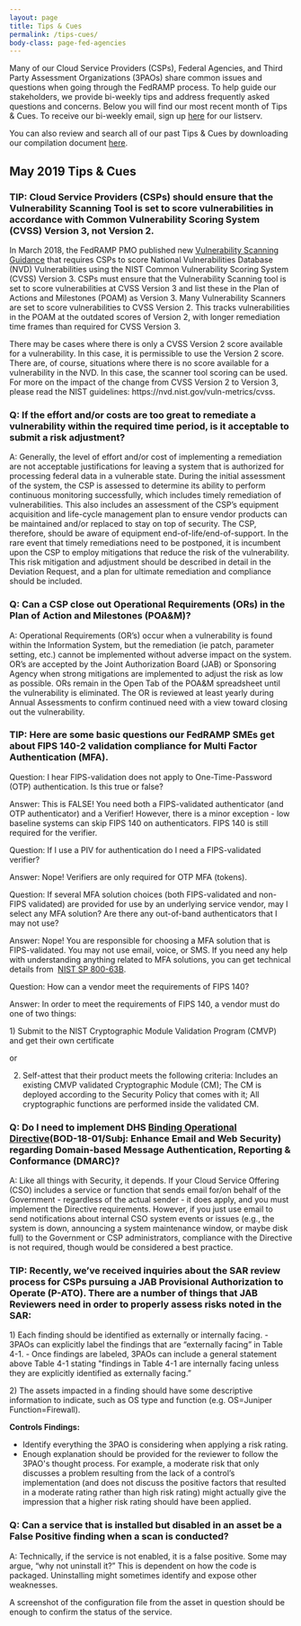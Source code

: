 ```yaml
---
layout: page
title: Tips & Cues
permalink: /tips-cues/
body-class: page-fed-agencies
---
```

Many of our Cloud Service Providers (CSPs), Federal Agencies, and Third Party Assessment Organizations (3PAOs) share common issues and questions when going through the FedRAMP process. To help guide our stakeholders, we provide bi-weekly tips and address frequently asked questions and concerns. Below you will find our most recent month of Tips & Cues. To receive our bi-weekly email, sign up [here](https://public.govdelivery.com/accounts/USGSA/subscriber/new?qsp=USGSA_2224) for our listserv. 

You can also review and search all of our past Tips & Cues by downloading our compilation document <a href="{{site.baseurl}}/assets/resources/documents/FedRAMP_Tips_and_Cues.pdf">here</a>.
<h2>May 2019 Tips & Cues</h2>

<div class="q3">
<h3>TIP: Cloud Service Providers (CSPs) should ensure that the Vulnerability Scanning Tool is set to score vulnerabilities in accordance with Common Vulnerability Scoring System (CVSS) Version 3, not Version 2.</h3>
<p>
  In March 2018, the FedRAMP PMO published new <a href="https://www.fedramp.gov/assets/resources/documents/CSP_Vulnerability_Scanning_Requirements.pdf">Vulnerability Scanning Guidance</a> that requires CSPs to score National Vulnerabilities Database (NVD) Vulnerabilities using the NIST Common Vulnerability Scoring System (CVSS) Version 3. CSPs must ensure that the Vulnerability Scanning tool is set to score vulnerabilities at CVSS Version 3 and list these in the Plan of Actions and Milestones (POAM) as Version 3.
Many Vulnerability Scanners are set to score vulnerabilities to CVSS Version 2. This tracks vulnerabilities in the POAM at the outdated scores of Version 2, with longer remediation time frames than required for CVSS Version 3.
  </p>
  <p>
There may be cases where there is only a CVSS Version 2 score available for a vulnerability. In this case, it is permissible to use the Version 2 score. There are, of course, situations where there is no score available for a vulnerability in the NVD. In this case, the scanner tool scoring can be used. For more on the impact of the change from CVSS Version 2 to Version 3, please read the NIST guidelines: https://nvd.nist.gov/vuln-metrics/cvss.
  </p>
</div>

<div class="q3">
<h3>Q: If the effort and/or costs are too great to remediate a vulnerability within the required time period, is it acceptable to submit a risk adjustment?</h3>
<p>
A: Generally, the level of effort and/or cost of implementing a remediation are not acceptable justifications for leaving a system that is authorized for processing federal data in a vulnerable state.
During the initial assessment of the system, the CSP is assessed to determine its ability to perform continuous monitoring successfully, which includes timely remediation of vulnerabilities. This also includes an assessment of the CSP’s equipment acquisition and life-cycle management plan to ensure vendor products can be maintained and/or replaced to stay on top of security. The CSP, therefore, should be aware of equipment end-of-life/end-of-support.
In the rare event that timely remediations need to be postponed, it is incumbent upon the CSP to employ mitigations that reduce the risk of the vulnerability. This risk mitigation and adjustment should be described in detail in the Deviation Request, and a plan for ultimate remediation and compliance should be included.
  </p>
</div>

<div class="q3">
<h3>Q: Can a CSP close out Operational Requirements (ORs) in the Plan of Action and Milestones (POA&M)?</h3>
<p>
A: Operational Requirements (OR’s) occur when a vulnerability is found within the Information System, but the remediation (ie patch, parameter setting, etc.) cannot be implemented without adverse impact on the system. OR’s are accepted by the Joint Authorization Board (JAB) or Sponsoring Agency when strong mitigations are implemented to adjust the risk as low as possible. ORs remain in the Open Tab of the POA&M spreadsheet until the vulnerability is eliminated. The OR is reviewed at least yearly during Annual Assessments to confirm continued need with a view toward closing out the vulnerability.
</p>
</div>

<div class="q3">
  <h3>TIP: Here are some basic questions our FedRAMP SMEs get about FIPS 140-2 validation compliance for Multi Factor Authentication (MFA).</h3>
<p>
Question: I hear FIPS-validation does not apply to One-Time-Password (OTP) authentication. Is this true or false?
  </p>
<p>
Answer: This is FALSE! You need both a FIPS-validated authenticator (and OTP authenticator) and a Verifier! However, there is a minor exception - low baseline systems can skip FIPS 140 on authenticators. FIPS 140 is still required for the verifier.
</p>
  <p>
Question: If I use a PIV for authentication do I need a FIPS-validated verifier?
</p>
  <p>
Answer: Nope! Verifiers are only required for OTP MFA (tokens).
</p>
  <p>
Question: If several MFA solution choices (both FIPS-validated and non-FIPS validated) are provided for use by an underlying service vendor, may I select any MFA solution? Are there any out-of-band authenticators that I may not use?
</p>
  <p>
Answer: Nope! You are responsible for choosing a MFA solution that is FIPS-validated. You may not use email, voice, or SMS. If you need any help with understanding anything related to MFA solutions, you can get technical details from  <a href="https://nvlpubs.nist.gov/nistpubs/SpecialPublications/NIST.SP.800-63b.pdf">NIST SP 800-63B</a>.
</p>
  <p>
Question: How can a vendor meet the requirements of FIPS 140?
</p>
  <p>
Answer: In order to meet the requirements of FIPS 140, a vendor must do one of two things:
</p>
1) Submit to the NIST Cryptographic Module Validation Program (CMVP) and get their own certificate

or

2) Self-attest that their product meets the following criteria: Includes an existing CMVP validated Cryptographic Module (CM); The CM is deployed according to the Security Policy that comes with it; All cryptographic functions are performed inside the validated CM.
</div>

<div class="q3">
<h3>Q: Do I need to implement DHS <a href="https://cyber.dhs.gov/assets/report/bod-18-01.pdf">Binding Operational Directive</a>(BOD-18-01/Subj: Enhance Email and Web Security) regarding Domain-based Message Authentication, Reporting & Conformance (DMARC)?</h3>
<p>
A: Like all things with Security, it depends. If your Cloud Service Offering (CSO) includes a service or function that sends email for/on behalf of the Government - regardless of the actual sender - it does apply, and you must implement the Directive requirements. However, if you just use email to send notifications about internal CSO system events or issues (e.g., the system is down, announcing a system maintenance window, or maybe disk full) to the Government or CSP administrators, compliance with the Directive is not required, though would be considered a best practice.
</p>
</div>

<div class="q3">
  <h3>TIP: Recently, we’ve received inquiries about the SAR review process for CSPs pursuing a JAB Provisional Authorization to Operate (P-ATO). There are a number of things that JAB Reviewers need in order to properly assess risks noted in the SAR:</h3>
  <p>
1) Each finding should be identified as externally or internally facing.  
- 3PAOs can explicitly label the findings that are “externally facing” in Table 4-1.
- Once findings are labeled, 3PAOs can include a general statement above Table 4-1 stating "findings in Table 4-1 are internally facing unless they are explicitly identified as externally facing.”
  </p>
  <p>
2) The assets impacted in a finding should have some descriptive information to indicate, such as OS type and function (e.g. OS=Juniper Function=Firewall).
</p>
  
**Controls Findings:**
- Identify everything the 3PAO is considering when applying a risk rating.
- Enough explanation should be provided for the reviewer to follow the 3PAO's thought process. For example, a moderate risk that only discusses a problem resulting from the lack of a control’s implementation (and does not discuss the positive factors that resulted in a moderate rating rather than high risk rating) might actually give the impression that a higher risk rating should have been applied.
</div>


<div class="q3">
  <h3>Q: Can a service that is installed but disabled in an asset be a False Positive finding when a scan is conducted?</h3>

A: Technically, if the service is not enabled, it is a false positive. Some may argue, “why not uninstall it?” This is dependent on how the code is packaged. Uninstalling might sometimes identify and expose other weaknesses.

A screenshot of the configuration file from the asset in question should be enough to confirm the status of the service.

</div>
